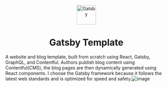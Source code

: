 
<p align="center">
  <a href="https://www.gatsbyjs.com">
    <img alt="Gatsby" src="https://www.gatsbyjs.com/Gatsby-Monogram.svg" width="60" />
  </a>
</p>
<h1 align="center">
  Gatsby Template
</h1>

A website and blog template, built from scratch using React, Gatsby, GraphQL, and Contentful. Authors publish blog content using Contentful(CMS), the blog pages are then dynamically generated using React components. I choose the Gatsby framework because it follows the latest web standards and is optimized for speed and safety.![image](https://user-images.githubusercontent.com/23726924/120823700-aead8000-c525-11eb-9293-74315fd4a2d0.png)

